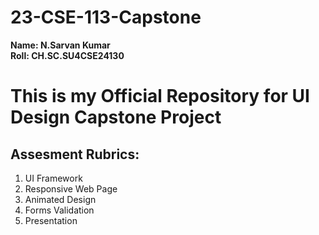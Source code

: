 # 23-CSE-113-Capstone
**Name: N.Sarvan Kumar**<br>
**Roll: CH.SC.SU4CSE24130**
# This is my Official Repository for UI Design Capstone Project
## Assesment Rubrics:
<ol>
  <li>UI Framework</li>
  <li>Responsive Web Page</li>
  <li>Animated Design</li>
  <li>Forms Validation</li>
  <li>Presentation</li>
</ol>
